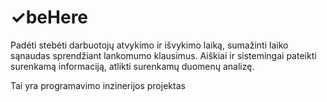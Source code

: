 # ✓beHere
Padėti stebėti darbuotojų atvykimo ir išvykimo laiką, sumažinti laiko sąnaudas sprendžiant lankomumo klausimus. Aiškiai ir sistemingai pateikti surenkamą informaciją, atlikti surenkamų duomenų analizę.

Tai yra programavimo inzinerijos projektas
